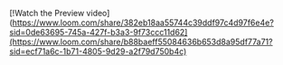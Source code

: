 [!Watch the Preview video](https://www.loom.com/share/382eb18aa55744c39ddf97c4d97f6e4e?sid=0de63695-745a-427f-b3a3-9f73ccc11d62](https://www.loom.com/share/b88baeff55084636b653d8a95df77a71?sid=ecf71a6c-1b71-4805-9d29-a2f79d750b4c)

